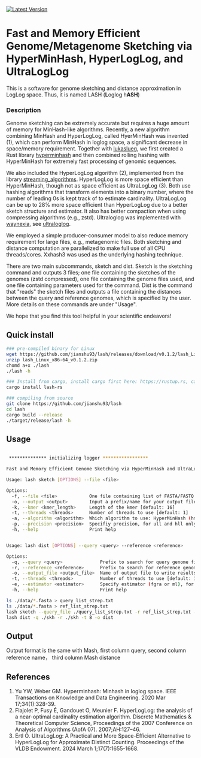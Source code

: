 [![Latest Version](https://img.shields.io/crates/v/lash-rs?style=for-the-badge&color=mediumpurple&logo=rust)](https://crates.io/crates/lash-rs)

# Fast and Memory Efficient Genome/Metagenome Sketching via HyperMinHash, HyperLogLog, and UltraLogLog

This is a software for genome sketching and distance approximation in LogLog space. Thus, it is named LASH (**L**oglog h**ASH**)

### Description ###
Genome sketching can be extremely accurate but requires a huge amount of memory for MinHash-like algorithms. Recently, a new algorithm combining MinHash and HyperLogLog, called HyerMinHash was invented (1), which can perform MinHash in loglog space, a significant decrease in space/memory requirement. Together with [lukaslueg](https://github.com/lukaslueg), we first created a Rust library [hyperminhash](https://github.com/lukaslueg/hyperminhash) and then combined rolling hashing with HyperMinHash for extremely fast processing of genomic sequences. 

We also included the HyperLogLog algorithm (2), implemented  from the library [streaming_algorithms](https://github.com/jianshu93/streaming_algorithms/tree/master). HyperLogLog is more space efficient than HyperMinHash, though not as space efficient as UltraLogLog (3). Both use hashing algorithms that transform elements into a binary number, where the number of leading 0s is kept track of to estimate cardinality. UltraLogLog can be up to 28% more space efficient than HyperLogLog due to a better sketch structure and estimator. It also has better compaction when using compressing algorithms (e.g., zstd). Ultraloglog was implemented with [waynexia](https://github.com/waynexia), see [ultraloglog](https://github.com/waynexia/ultraloglog). 

We employed a simple producer-consumer model to also reduce memory requirement for large files, e.g., metagenomic files. Both sketching and distance computation are parallelized to make full use of all CPU threads/cores. Xxhash3 was used as the underlying hashing technique. 

There are two main subcommands, sketch and dist. Sketch is the sketching command and outputs 3 files; one file containing the sketches of the genomes (zstd compressed), one file containing the genome files used, and one file containing parameters used for the command. Dist is the command that "reads" the sketch files and outputs a file containing the distances between the query and reference genomes, which is specified by the user. More details on these commands are under "Usage". 

We hope that you find this tool helpful in your scientific endeavors!

## Quick install
```bash
### pre-compiled binary for Linux
wget https://github.com/jianshu93/lash/releases/download/v0.1.2/lash_Linux_x86-64_v0.1.2.zip
unzip lash_Linux_x86-64_v0.1.2.zip
chomd a+x ./lash
./lash -h

### Install from cargo, install cargo first here: https://rustup.rs, cargo will be installed by default
cargo install lash-rs

### compiling from source
git clone https://github.com/jianshu93/lash
cd lash
cargo build --release
./target/release/lash -h

```

## Usage
```bash

 ************** initializing logger *****************

Fast and Memory Efficient Genome Sketching via HyperMinHash and UltraLogLog

Usage: lash sketch [OPTIONS] --file <file>

Options:
  -f, --file <file>            One file containing list of FASTA/FASTQ files (.gz/.bz2/.zstd supported), one per line. File must be UTF-8.
  -o, --output <output>        Input a prefix/name for your output files [default: sketch]
  -k, --kmer <kmer_length>     Length of the kmer [default: 16]
  -t, --threads <threads>      Number of threads to use [default: 1]
  -a, --algorithm <algorithm>  Which algorithm to use: HyperMinHash (hmh), UltraLogLog (ull), or HyperLogLog (hll) [default: hmh]
  -p, --precision <precision>  Specifiy precision, for ull and hll only. [default: 10]
  -h, --help                   Print help


Usage: lash dist [OPTIONS] --query <query> --reference <reference>

Options:
  -q, --query <query>              Prefix to search for query genome files
  -r, --reference <reference>      Prefix to search for reference genome files
  -o, --output_file <output_file>  Name of output file to write results [default: dist.txt]
  -t, --threads <threads>          Number of threads to use [default: 1]
  -e, --estimator <estimator>      Specify estimator (fgra or ml), for ull only [default: fgra]
  -h, --help                       Print help
```

```bash
ls ./data/*.fasta > query_list_strep.txt
ls ./data/*.fasta > ref_list_strep.txt
lash sketch --query_file ./query_list_strep.txt -r ref_list_strep.txt -k 16 -o skh
lash dist -q ./skh -r ./skh -t 8 -o dist

```

## Output

Output format is the same with Mash, first column query, second column reference name， third column Mash distance

## References
1. Yu YW, Weber GM. Hyperminhash: Minhash in loglog space. IEEE Transactions on Knowledge and Data Engineering. 2020 Mar 17;34(1):328-39.
2. Flajolet P, Fusy É, Gandouet O, Meunier F. HyperLogLog: the analysis of a near-optimal cardinality estimation algorithm. Discrete Mathematics & Theoretical Computer Science, Proceedings of the 2007 Conference on Analysis of Algorithms (AofA 07). 2007;AH:127–46.
3. Ertl O. UltraLogLog: A Practical and More Space-Efficient Alternative to HyperLogLog for Approximate Distinct Counting. Proceedings of the VLDB Endowment. 2024 March 1;17(7):1655-1668. 
